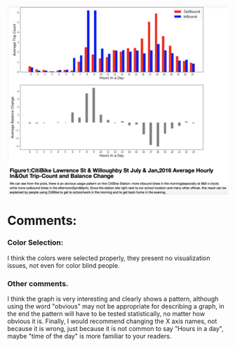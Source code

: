 ![Alt text](HW8_Screenshot.png)

# Comments:

### Color Selection:
I think the colors were selected properly, they present no visualization issues, not even for color blind people.

### Other comments.
I think the graph is very interesting and clearly shows a pattern, although using the word "obvious" may not be appropriate for describing a graph, in the end the pattern will have to be tested statistically, no matter how obvious it is. Finally, I would recommend changing the X axis names, not because it is wrong, just because it is not common to say "Hours in a day", maybe "time of the day" is more familiar to your readers.  
